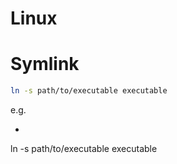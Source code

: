 # Linux

# Symlink
```sh
ln -s path/to/executable executable
```
e.g.
- ```sh
ln -s path/to/executable executable
```
